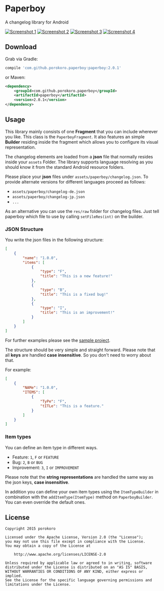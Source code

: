 Paperboy
========

A changelog library for Android

[![Screenshot 1](https://raw.githubusercontent.com/porokoro/paperboy/master/art/screenshot-1-thumbnail.png)](https://raw.githubusercontent.com/porokoro/paperboy/master/art/screenshot-1.png)
[![Screenshot 2](https://raw.githubusercontent.com/porokoro/paperboy/master/art/screenshot-2-thumbnail.png)](https://raw.githubusercontent.com/porokoro/paperboy/master/art/screenshot-2.png)
[![Screenshot 3](https://raw.githubusercontent.com/porokoro/paperboy/master/art/screenshot-3-thumbnail.png)](https://raw.githubusercontent.com/porokoro/paperboy/master/art/screenshot-3.png)
[![Screenshot 4](https://raw.githubusercontent.com/porokoro/paperboy/master/art/screenshot-4-thumbnail.png)](https://raw.githubusercontent.com/porokoro/paperboy/master/art/screenshot-4.png)

Download
--------

Grab via Gradle:
```groovy
compile 'com.github.porokoro.paperboy:paperboy:2.0.1'
```
or Maven:
```xml
<dependency>
    <groupId>com.github.porokoro.paperboy</groupId>
    <artifactId>paperboy</artifactId>
    <version>2.0.1</version>
</dependency>
```

Usage
-----

This library mainly consists of one **Fragment** that you can include wherever
you like. This class is the `PaperboyFragment`. It also features an simple
**Builder** residing inside the fragment which allows you to configure its
visual representation.

The changelog elements are loaded from a **json** file that normally resides
inside your `assets` Folder. The library supports language resolving
as you should know it from the standard Android resource folders.

Please place your **json** files under `assets/paperboy/changelog.json`.
To provide alternate versions for different languages proceed as follows:
* `assets/paperboy/changelog-de.json`
* `assets/paperboy/changelog-jp.json`
* `...`

As an alternative you can use the `res/raw` folder for changelog files. Just
tell paperboy which file to use by calling `setFileRes(int)` on the builder.


### JSON Structure ###

You write the json files in the following structure:
```json
[
    {
        "name": "1.0.0",
        "items": [
            {
                "type": "F",
                "title": "This is a new feature!"
            },
            {
                "type": "B",
                "title": "This is a fixed bug!"
            },
            {
                "type": "I",
                "title": "This is an improvement!"
            }
        ]
    }
]
```

For further examples please see the [sample project](https://github.com/porokoro/paperboy/blob/develop/sample/src/main/assets/paperboy/changelog.json).

The structure should be very simple and straight forward. Please note that all
**keys** are handled **case insensitive**. So you don't need to worry about
that.

For example:
```json
[
    {
        "NAMe": "1.0.0",
        "ITEMS": [
            {
                "TyPe": "F",
                "tITLe": "This is a feature."
            }
        ]
    }
]
```

### Item types ###

You can define an item type in different ways.

* Feature: `1`, `F` or `FEATURE`
* Bug: `2`, `B` or `BUG`
* Improvement: `3`, `I` or `IMPROVEMENT`

Please note that the **string representations** are handled the same way as the
json keys, **case insensitive**.

In addition you can define your own item types using the `ItemTypeBuilder` in
combination with the `addItemType(ItemType)` method on `PaperboyBuilder`. You
can even override the default ones.

License
-------

```
Copyright 2015 porokoro

Licensed under the Apache License, Version 2.0 (the "License");
you may not use this file except in compliance with the License.
You may obtain a copy of the License at

    http://www.apache.org/licenses/LICENSE-2.0

Unless required by applicable law or agreed to in writing, software
distributed under the License is distributed on an "AS IS" BASIS,
WITHOUT WARRANTIES OR CONDITIONS OF ANY KIND, either express or implied.
See the License for the specific language governing permissions and
limitations under the License.
```
